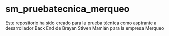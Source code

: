 # sm_pruebatecnica_merqueo
Este repositorio ha sido creado para la prueba técnica como aspirante a desarrollador Back End de Brayan Stiven Mamián para la empresa Merqueo
